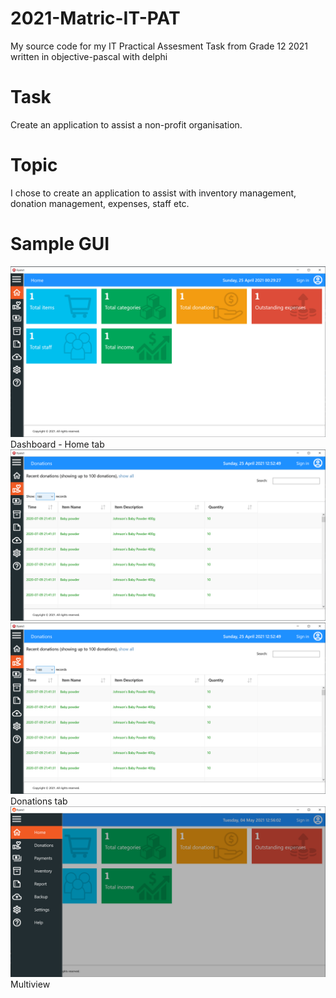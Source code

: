 # 2021-Matric-IT-PAT
My source code for my IT Practical Assesment Task from Grade 12 2021 written in objective-pascal with delphi

# Task
Create an application to assist a non-profit organisation.

# Topic
I chose to create an application to assist with inventory management, donation management, expenses, staff etc.

# Sample GUI
<img src="https://github.com/rohanday3/2021-Matric-IT-PAT/blob/main/GUI%20Sample/Dashboard.png" width="700" description="Dashboard">
Dashboard - Home tab

<img src="https://github.com/rohanday3/2021-Matric-IT-PAT/blob/main/GUI%20Sample/Donations.png" width="700" description="Donations">
<img src="https://github.com/rohanday3/2021-Matric-IT-PAT/blob/main/GUI%20Sample/Donations.png" width="700" description="Donations show x records">
Donations tab

<img src="https://github.com/rohanday3/2021-Matric-IT-PAT/blob/main/GUI%20Sample/MultiView.png" width="700" description="MultiView">
Multiview
